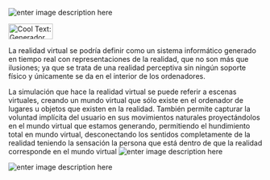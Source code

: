 ![enter image description here](https://images.cooltext.com/5136748.png)

<a href="http://es.cooltext.com" target="_top"><img src="https://cooltext.com/images/ct_button.gif" width="88" height="31" alt="Cool Text: Generador de Logotipos y Gráficos." /></a>

La realidad virtual se podría definir como un sistema informático generado en tiempo real con representaciones de la realidad, que no son más que ilusiones; ya que se trata de una realidad perceptiva sin ningún soporte físico y únicamente se da en el interior de los ordenadores.

La simulación que hace la realidad virtual se puede referir a escenas virtuales, creando un mundo virtual que sólo existe en el ordenador de lugares u objetos que existen en la realidad. También permite capturar la voluntad implícita del usuario en sus movimientos naturales proyectándolos en el mundo virtual que estamos generando, permitiendo el hundimiento total en mundo virtual, desconectando los sentidos completamente de la realidad teniendo la sensación la persona que está dentro de que la realidad corresponde en el mundo virtual
![enter image description here](https://ugc.kn3.net/i/origin/https://media.giphy.com/media/l4hLwssBF2LIQS2FW/giphy.gif)

![enter image description here](https://netnevesht.com/wp-content/uploads/2016/05/matsmithjeeboman.gif)
